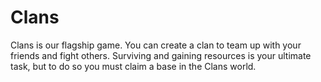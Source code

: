 # Clans 
Clans is our flagship game. You can create a clan to team up with your friends and fight others. Surviving and gaining resources is your ultimate task, but to do so you must claim
a base in the Clans world. 